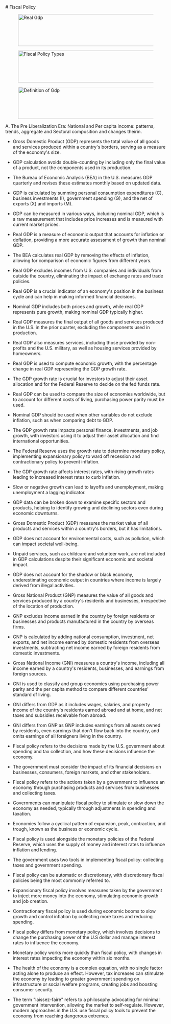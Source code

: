 

<div>
# Fiscal Policy

<figure>
    <img src="/upsc-gs3/indian_economy/illustration/real-gdp-1000w.avif"
         alt="Real Gdp "
         width="700" height="100">
    <figcaption> </figcaption>
</figure>

<!-- <figure>
    <img src="/upsc-gs3/indian_economy/illustration/gnp v gdp-1000w.avif"
         alt=" "
         width="700" height="100">
    <figcaption> </figcaption>
</figure> -->

<figure>
    <img src="/upsc-gs3/indian_economy/illustration/fiscal-policy-types-1000w.avif"
         alt="Fiscal Policy Types "
         width="700" height="100">
    <figcaption> </figcaption>
</figure>

<figure>
    <img src="/upsc-gs3/indian_economy/illustration/defn-gdp-1000w.avif"
         alt="Definition of Gdp "
         width="700" height="100">
    <figcaption> </figcaption>
</figure>



A. The Pre Liberalization Era: National and Per capita income: patterns, trends, aggregate and Sectoral composition and changes theirin.

- Gross Domestic Product (GDP) represents the total value of all goods and services produced within a country's borders, serving as a measure of the economy's size.
- GDP calculation avoids double-counting by including only the final value of a product, not the components used in its production.
- The Bureau of Economic Analysis (BEA) in the U.S. measures GDP quarterly and revises these estimates monthly based on updated data.
- GDP is calculated by summing personal consumption expenditures (C), business investments (I), government spending (G), and the net of exports (X) and imports (M).
- GDP can be measured in various ways, including nominal GDP, which is a raw measurement that includes price increases and is measured with current market prices.
- Real GDP is a measure of economic output that accounts for inflation or deflation, providing a more accurate assessment of growth than nominal GDP.
- The BEA calculates real GDP by removing the effects of inflation, allowing for comparison of economic figures from different years.
- Real GDP excludes incomes from U.S. companies and individuals from outside the country, eliminating the impact of exchange rates and trade policies.
- Real GDP is a crucial indicator of an economy's position in the business cycle and can help in making informed financial decisions.
- Nominal GDP includes both prices and growth, while real GDP represents pure growth, making nominal GDP typically higher.
- Real GDP measures the final output of all goods and services produced in the U.S. in the prior quarter, excluding the components used in production.
- Real GDP also measures services, including those provided by non-profits and the U.S. military, as well as housing services provided by homeowners.
- Real GDP is used to compute economic growth, with the percentage change in real GDP representing the GDP growth rate.
- The GDP growth rate is crucial for investors to adjust their asset allocation and for the Federal Reserve to decide on the fed funds rate.
- Real GDP can be used to compare the size of economies worldwide, but to account for different costs of living, purchasing power parity must be used.
- Nominal GDP should be used when other variables do not exclude inflation, such as when comparing debt to GDP.
- The GDP growth rate impacts personal finance, investments, and job growth, with investors using it to adjust their asset allocation and find international opportunities.
- The Federal Reserve uses the growth rate to determine monetary policy, implementing expansionary policy to ward off recession and contractionary policy to prevent inflation.
- The GDP growth rate affects interest rates, with rising growth rates leading to increased interest rates to curb inflation.
- Slow or negative growth can lead to layoffs and unemployment, making unemployment a lagging indicator.
- GDP data can be broken down to examine specific sectors and products, helping to identify growing and declining sectors even during economic downturns.
- Gross Domestic Product (GDP) measures the market value of all products and services within a country's borders, but it has limitations.
- GDP does not account for environmental costs, such as pollution, which can impact societal well-being.
- Unpaid services, such as childcare and volunteer work, are not included in GDP calculations despite their significant economic and societal impact.
- GDP does not account for the shadow or black economy, underestimating economic output in countries where income is largely derived from illegal activities.

- Gross National Product (GNP) measures the value of all goods and services produced by a country's residents and businesses, irrespective of the location of production.
- GNP excludes income earned in the country by foreign residents or businesses and products manufactured in the country by overseas firms.
- GNP is calculated by adding national consumption, investment, net exports, and net income earned by domestic residents from overseas investments, subtracting net income earned by foreign residents from domestic investments.

- Gross National Income (GNI) measures a country's income, including all income earned by a country's residents, businesses, and earnings from foreign sources.
- GNI is used to classify and group economies using purchasing power parity and the per capita method to compare different countries' standard of living.
- GNI differs from GDP as it includes wages, salaries, and property income of the country's residents earned abroad and at home, and net taxes and subsidies receivable from abroad.
- GNI differs from GNP as GNP includes earnings from all assets owned by residents, even earnings that don't flow back into the country, and omits earnings of all foreigners living in the country.

- Fiscal policy refers to the decisions made by the U.S. government about spending and tax collection, and how these decisions influence the economy.
- The government must consider the impact of its financial decisions on businesses, consumers, foreign markets, and other stakeholders.

- Fiscal policy refers to the actions taken by a government to influence an economy through purchasing products and services from businesses and collecting taxes.
- Governments can manipulate fiscal policy to stimulate or slow down the economy as needed, typically through adjustments in spending and taxation.
- Economies follow a cyclical pattern of expansion, peak, contraction, and trough, known as the business or economic cycle.
- Fiscal policy is used alongside the monetary policies of the Federal Reserve, which uses the supply of money and interest rates to influence inflation and lending.
- The government uses two tools in implementing fiscal policy: collecting taxes and government spending.
- Fiscal policy can be automatic or discretionary, with discretionary fiscal policies being the most commonly referred to.
- Expansionary fiscal policy involves measures taken by the government to inject more money into the economy, stimulating economic growth and job creation.
- Contractionary fiscal policy is used during economic booms to slow growth and control inflation by collecting more taxes and reducing spending.
- Fiscal policy differs from monetary policy, which involves decisions to change the purchasing power of the U.S dollar and manage interest rates to influence the economy.
- Monetary policy works more quickly than fiscal policy, with changes in interest rates impacting the economy within six months.
- The health of the economy is a complex equation, with no single factor acting alone to produce an effect. However, tax increases can stimulate the economy by leading to greater government spending on infrastructure or social welfare programs, creating jobs and boosting consumer security.
- The term "laissez-faire" refers to a philosophy advocating for minimal government intervention, allowing the market to self-regulate. However, modern approaches in the U.S. use fiscal policy tools to prevent the economy from reaching dangerous extremes. 



</div>
